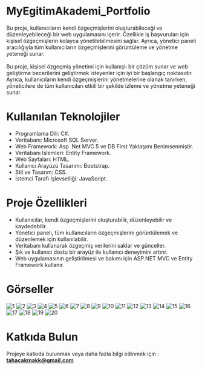 # MyEgitimAkademi_Portfolio
Bu proje, kullanıcıların kendi özgeçmişlerini oluşturabileceği ve düzenleyebileceği bir web uygulamasını içerir. Özellikle iş başvuruları için kişisel 
özgeçmişlerin kolayca yönetilebilmesini sağlar. Ayrıca, yönetici paneli aracılığıyla tüm kullanıcıların özgeçmişlerini görüntüleme ve yönetme yeteneği sunar.
<br/>
<br/>
Bu proje, kişisel özgeçmiş yönetimi için kullanışlı bir çözüm sunar ve web geliştirme becerilerini geliştirmek isteyenler için iyi bir başlangıç noktasıdır. 
Ayrıca, kullanıcıların kendi özgeçmişlerini yönetmelerine olanak tanırken, yöneticilere de tüm kullanıcıları etkili bir şekilde izleme ve yönetme yeteneği sunar.

# Kullanılan Teknolojiler
- Programlama Dili: C#.
- Veritabanı: Microsoft SQL Server.
- Web Framework: Asp .Net MVC 5 ve DB First Yaklaşımı Benimsenmiştir.
- Veritabanı İşlemleri: Entity Framework.
- Web Sayfaları: HTML.
- Kullanıcı Arayüzü Tasarımı: Bootstrap.
- Stil ve Tasarım: CSS.
- İstemci Tarafı İşlevselliği: JavaScript.
# Proje Özellikleri
- Kullanıcılar, kendi özgeçmişlerini oluşturabilir, düzenleyebilir ve kaydedebilir.
- Yönetici paneli, tüm kullanıcıların özgeçmişlerini görüntülemek ve düzenlemek için kullanılabilir.
- Veritabanı kullanarak özgeçmiş verilerini saklar ve günceller.
- Şık ve kullanıcı dostu bir arayüz ile kullanıcı deneyimini artırır.
- Web uygulamasının geliştirilmesi ve bakımı için ASP.NET MVC ve Entity Framework kullanır.
# Görseller
![1](https://github.com/tahacakmakk/MyEgitimAkademi_Portfolio/assets/147727764/a4d86733-ce17-400e-883e-5598efc2bd9f)
![2](https://github.com/tahacakmakk/MyEgitimAkademi_Portfolio/assets/147727764/d3846940-7a85-4d52-8468-500d8362a610)
![3](https://github.com/tahacakmakk/MyEgitimAkademi_Portfolio/assets/147727764/0cf7e1f9-2fe8-48cb-947d-69cc85527053)
![4](https://github.com/tahacakmakk/MyEgitimAkademi_Portfolio/assets/147727764/df415bb2-956f-42ef-b0be-5a58f2ac4341)
![5](https://github.com/tahacakmakk/MyEgitimAkademi_Portfolio/assets/147727764/891d1cc6-1d16-48c6-a6a2-685c847a0285)
![6](https://github.com/tahacakmakk/MyEgitimAkademi_Portfolio/assets/147727764/e220bdba-b201-4977-89fc-501bf802ae88)
![7](https://github.com/tahacakmakk/MyEgitimAkademi_Portfolio/assets/147727764/daeb6561-8b0e-4754-a480-dd8a1281ad58)
![8](https://github.com/tahacakmakk/MyEgitimAkademi_Portfolio/assets/147727764/ce0bc32b-79ee-4ddc-a1c3-d5506e568a25)
![9](https://github.com/tahacakmakk/MyEgitimAkademi_Portfolio/assets/147727764/a544d9de-a376-4636-a17a-cb22cd886b1e)
![10](https://github.com/tahacakmakk/MyEgitimAkademi_Portfolio/assets/147727764/0abe10f7-d06f-422a-946f-0930585a57c6)
![11](https://github.com/tahacakmakk/MyEgitimAkademi_Portfolio/assets/147727764/af12edf7-bcc9-46e3-ae21-f60da3776f30)
![12](https://github.com/tahacakmakk/MyEgitimAkademi_Portfolio/assets/147727764/b6c5f7e5-7caf-4280-a851-a14fc5d8b6bd)
![13](https://github.com/tahacakmakk/MyEgitimAkademi_Portfolio/assets/147727764/7e3c3b03-9166-46e2-be36-664100f1ba3e)
![14](https://github.com/tahacakmakk/MyEgitimAkademi_Portfolio/assets/147727764/6beb1e67-8778-4a21-8ef0-e9be34607f92)
![15](https://github.com/tahacakmakk/MyEgitimAkademi_Portfolio/assets/147727764/b006da4c-1664-4bdc-87fa-1b14fe786c7a)
![16](https://github.com/tahacakmakk/MyEgitimAkademi_Portfolio/assets/147727764/ead85c0e-d94f-427a-95c3-b74f9f96b616)
![17](https://github.com/tahacakmakk/MyEgitimAkademi_Portfolio/assets/147727764/dfb35307-fedd-43ce-8f5e-ac42262c5beb)
![18](https://github.com/tahacakmakk/MyEgitimAkademi_Portfolio/assets/147727764/ba2e450a-186a-4a0a-84da-3ed88b6afeed)
![19](https://github.com/tahacakmakk/MyEgitimAkademi_Portfolio/assets/147727764/6af29302-3777-4457-bb75-f6ce708d66e4)
![20](https://github.com/tahacakmakk/MyEgitimAkademi_Portfolio/assets/147727764/266f124f-5b14-48bf-a709-15d45525e0ce)


# Katkıda Bulun
Projeye katkıda bulunmak veya daha fazla bilgi edinmek için : <b>tahacakmakk@gmail.com</b>
